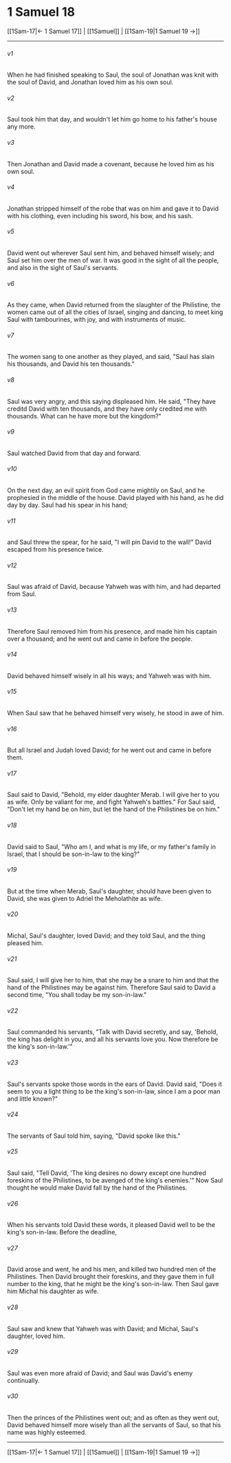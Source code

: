 # 1 Samuel 18

[[1Sam-17|← 1 Samuel 17]] | [[1Samuel]] | [[1Sam-19|1 Samuel 19 →]]
***



###### v1 
When he had finished speaking to Saul, the soul of Jonathan was knit with the soul of David, and Jonathan loved him as his own soul. 

###### v2 
Saul took him that day, and wouldn't let him go home to his father's house any more. 

###### v3 
Then Jonathan and David made a covenant, because he loved him as his own soul. 

###### v4 
Jonathan stripped himself of the robe that was on him and gave it to David with his clothing, even including his sword, his bow, and his sash. 

###### v5 
David went out wherever Saul sent him, and behaved himself wisely; and Saul set him over the men of war. It was good in the sight of all the people, and also in the sight of Saul's servants. 

###### v6 
As they came, when David returned from the slaughter of the Philistine, the women came out of all the cities of Israel, singing and dancing, to meet king Saul with tambourines, with joy, and with instruments of music. 

###### v7 
The women sang to one another as they played, and said, "Saul has slain his thousands, and David his ten thousands." 

###### v8 
Saul was very angry, and this saying displeased him. He said, "They have creditd David with ten thousands, and they have only credited me with thousands. What can he have more but the kingdom?" 

###### v9 
Saul watched David from that day and forward. 

###### v10 
On the next day, an evil spirit from God came mightily on Saul, and he prophesied in the middle of the house. David played with his hand, as he did day by day. Saul had his spear in his hand; 

###### v11 
and Saul threw the spear, for he said, "I will pin David to the wall!" David escaped from his presence twice. 

###### v12 
Saul was afraid of David, because Yahweh was with him, and had departed from Saul. 

###### v13 
Therefore Saul removed him from his presence, and made him his captain over a thousand; and he went out and came in before the people. 

###### v14 
David behaved himself wisely in all his ways; and Yahweh was with him. 

###### v15 
When Saul saw that he behaved himself very wisely, he stood in awe of him. 

###### v16 
But all Israel and Judah loved David; for he went out and came in before them. 

###### v17 
Saul said to David, "Behold, my elder daughter Merab. I will give her to you as wife. Only be valiant for me, and fight Yahweh's battles." For Saul said, "Don't let my hand be on him, but let the hand of the Philistines be on him." 

###### v18 
David said to Saul, "Who am I, and what is my life, or my father's family in Israel, that I should be son-in-law to the king?" 

###### v19 
But at the time when Merab, Saul's daughter, should have been given to David, she was given to Adriel the Meholathite as wife. 

###### v20 
Michal, Saul's daughter, loved David; and they told Saul, and the thing pleased him. 

###### v21 
Saul said, I will give her to him, that she may be a snare to him and that the hand of the Philistines may be against him. Therefore Saul said to David a second time, "You shall today be my son-in-law." 

###### v22 
Saul commanded his servants, "Talk with David secretly, and say, 'Behold, the king has delight in you, and all his servants love you. Now therefore be the king's son-in-law.'" 

###### v23 
Saul's servants spoke those words in the ears of David. David said, "Does it seem to you a light thing to be the king's son-in-law, since I am a poor man and little known?" 

###### v24 
The servants of Saul told him, saying, "David spoke like this." 

###### v25 
Saul said, "Tell David, 'The king desires no dowry except one hundred foreskins of the Philistines, to be avenged of the king's enemies.'" Now Saul thought he would make David fall by the hand of the Philistines. 

###### v26 
When his servants told David these words, it pleased David well to be the king's son-in-law. Before the deadline, 

###### v27 
David arose and went, he and his men, and killed two hundred men of the Philistines. Then David brought their foreskins, and they gave them in full number to the king, that he might be the king's son-in-law. Then Saul gave him Michal his daughter as wife. 

###### v28 
Saul saw and knew that Yahweh was with David; and Michal, Saul's daughter, loved him. 

###### v29 
Saul was even more afraid of David; and Saul was David's enemy continually. 

###### v30 
Then the princes of the Philistines went out; and as often as they went out, David behaved himself more wisely than all the servants of Saul, so that his name was highly esteemed.

***
[[1Sam-17|← 1 Samuel 17]] | [[1Samuel]] | [[1Sam-19|1 Samuel 19 →]]
